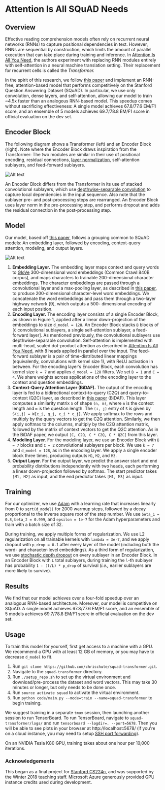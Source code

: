 # Attention Is All SQuAD Needs


## Overview
Effective reading comprehension models often rely on recurrent neural networks (RNNs) to capture positional dependencies in text. However, RNNs are sequential by construction, which limits the amount of parallel execution that can take place during training and inference. In [Attention Is All You Need](https://arxiv.org/pdf/1706.03762.pdf), the authors experiment with replacing RNN modules entirely with self-attention in a neural machine translation setting. Their replacement for recurrent cells is called the *Transformer.*

In the spirit of this research, we follow [this paper](https://openreview.net/pdf?id=B14TlG-RW) and implement an RNN-free, attention-based model that performs competitively on the Stanford Question Answering Dataset (SQuAD). In particular, we use only convolution, dense layers, and self-attention, allowing our model to train ~4.5x faster than an analogous RNN-based model. This speedup comes without sacrificing effectiveness: A single model achieves 67.8/77.6 EM/F1 score, and an ensemble of 5 models achieves 69.7/78.8 EM/F1 score in official evaluation on the dev set.


## Encoder Block
The following diagram shows a Transformer (left) and an Encoder Block (right). Note where the Encoder Block draws inspiration from the Transformer: The two modules are similar in their use of positional encoding, residual connections, [layer normalization](https://arxiv.org/pdf/1607.06450.pdf), self-attention sublayers, and feed-forward sublayers.

![Alt text](/../master//imgs/transformer_vs_encoder_block.png?raw=true "Transformer vs. Encoder Block")

An Encoder Block differs from the Transformer in its use of stacked convolutional sublayers, which use [depthwise-separable convolution](https://arxiv.org/pdf/1610.02357.pdf) to capture local dependencies in the input sequence. Also note that the sublayer pre- and post-processing steps are rearranged. An Encoder Block uses layer norm in the pre-processing step, and performs dropout and adds the residual connection in the post-processing step.


## Model
Our model, based off [this paper](https://openreview.net/pdf?id=B14TlG-RW), follows a grouping common to SQuAD models: An embedding layer, followed by encoding, context-query attention, modeling, and output layers.

![Alt text](/../master/imgs/model.png?raw=true "Model")

  1. **Embedding Layer.** The embedding layer maps context and query words to [GloVe](https://nlp.stanford.edu/projects/glove/) 300-dimensional word embeddings (Common Crawl 840B corpus), and maps characters to trainable 200-dimensional character embeddings. The character embeddings are passed through a convolutional layer and a max-pooling layer, as described in [this paper](https://arxiv.org/pdf/1508.06615.pdf), to produce 200-dimensional character-level word embeddings. We concatenate the word embeddings and pass them through a two-layer highway network [9], which outputs a 500- dimensional encoding of each input position.
  2. **Encoding Layer.** The encoding layer consists of a single Encoder Block, as shown in Figure 1, applied after a linear down-projection of the embeddings to size `d_model = 128`. An Encoder Block stacks `B` blocks of [`C` convolutional sublayers, a single self-attention sublayer, a feed-forward layer]. As mentioned previously, the convolutional sublayers use depthwise-separable convolution. Self-attention is implemented with multi-head, scaled dot-product attention as described in [Attention Is All You Need](https://arxiv.org/pdf/1706.03762.pdf), with 8 heads applied in parallel over the input. The feed-forward sublayer is a pair of time-distributed linear mappings (equivalently, convolutions with kernel size 1), with ReLU activation in between. For the encoding layer’s Encoder Block, each convolution has kernel size `k = 7` and applies `d_model = 128` filters. We set `B = 1` and `C = 4`. We share weights across applications of the encoding layer to the context and question embeddings.
  3. **Context-Query Attention Layer (BiDAF).** The output of the encoding layer is fed to a bidirectional context-to-query (C2Q) and query-to-context (Q2C) layer, as described in [this paper](https://arxiv.org/pdf/1611.01603.pdf) (BiDAF). This layer computes a similarity matrix `S` of shape `(n, m)`, where `n` is the context length and `m` is the question length. The `(i, j)` entry of `S` is given by `S(i,j) = W[c_i, q_j, c_i * c_j]`. We apply softmax to the rows and multiply by the query vectors to get the C2Q attention. Similarly, we then apply softmax to the columns, multiply by the C2Q attention matrix, followed by the matrix of context vectors to get the Q2C attention. As in the BiDAF paper, we output `[C, C2Q, C * C2Q, C * Q2C]` from this layer.
  4. **Modeling Layer.** For the modeling layer, we use an Encoder Block with `B = 7` blocks and `C = 2` convolutional sublayers per block. We use `k = 7` and `d_model = 128`, as in the encoding layer. We apply a single encoder block three times, producing outputs `M1`, `M2`, and `M3`.
  5. **Output Layer.** For the output layer, we predict the answer start and end probability distributions independently with two heads, each performing a linear down-projection followed by softmax. The start predictor takes `[M1, M2]` as input, and the end predictor takes `[M1, M3]` as input.


## Training
For our optimizer, we use [Adam](https://arxiv.org/pdf/1412.6980.pdf) with a learning rate that increases linearly from 0 to `sqrt(d_model)` for 2000 warmup steps, followed by a decay proportional to the inverse square root of the step number. We use `beta_1 = 0.8`, `beta_2 = 0.999`, and `epsilon = 1e-7` for the Adam hyperparameters and train with a batch size of 32.

During training, we apply multiple forms of regularization. We use L2 regularization on all trainable kernels with `lambda = 3e-7`, and we apply dropout with `p_drop = 0.1` after every layer of the model (including both the word- and character-level embeddings). As a third form of regularization, we use [stochastic depth dropout](https://arxiv.org/pdf/1603.09382.pdf) on every sublayer in an Encoder Block. In an Encoder Block with `L` total sublayers, during training the `l`-th sublayer has probability `1 - (l/L) * p_drop` of survival (*i.e.,* earlier sublayers are more likely to survive).


## Results
We find that our model achieves over a four-fold speedup over an analogous RNN-based architecture. Moreover, our model is competitive on SQuAD. A single model achieves 67.8/77.6 EM/F1 score, and an ensemble of 5 models achieves 69.7/78.8 EM/F1 score in official evaluation on the dev set.


## Usage
To train this model for yourself, first get access to a machine with a GPU. We recommend a GPU with at least 12 GB of memory, or you may have to decrease `d_model` to fit.

  1. Run `git clone https://github.com/chrischute/squad-transformer.git`.
  2. Navigate to the `squad-transformer` directory.
  3. Run `./setup_repo.sh` to set up the virtual environment and download/pre-process the dataset and word vectors. This may take 30 minutes or longer, but only needs to be done once.
  4. Run `source activate squad` to activate the virtual environment.
  5. Run `python code/main.py --mode=train --name=squad-transformer` to begin training.

We suggest training in a separate `tmux` session, then launching another session to run TensorBoard. To run TensorBoard, navigate to `squad-transformer/logs/` and run `tensorboard --logdir=. --port=5678`. Then you will be able to see plots in your browser at http://localhost:5678/ (if you're on a cloud instance, you may need to setup [SSH port forwarding](https://stackoverflow.com/questions/37987839/how-can-i-run-tensorboard-on-a-remote-server)).

On an NVIDIA Tesla K80 GPU, training takes about one hour per 10,000 iterations.


### Acknowledgements
This began as a final project for [Stanford CS224n](http://web.stanford.edu/class/cs224n/), and was supported by the Winter 2018 teaching staff. Microsoft Azure generously provided GPU instance credits used during development.
